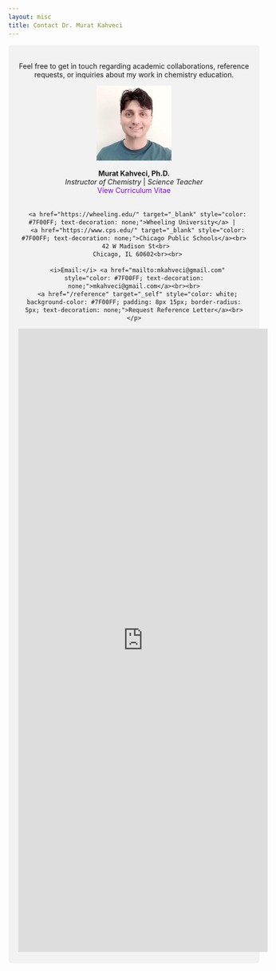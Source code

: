 ```yaml
---
layout: misc
title: Contact Dr. Murat Kahveci
---
```


<div style="background-color: rgb(242, 242, 242); padding: 20px; border-radius: 8px; text-align: center; max-width: 600px; margin: auto;">
  <p>Feel free to get in touch regarding academic collaborations, reference requests, or inquiries about my work in chemistry education.</p>

  <img width="150" class="mb-3 rounded-circle border shadow" src="/images/team/murat-kahveci.jpg" alt="Murat Kahveci, Ph.D.">

  <div>
    <p>
      <b>Murat Kahveci, Ph.D.</b><br>
      <i>Instructor of Chemistry</i> | <i>Science Teacher</i><br>
      <a href="/murat" target="_self" style="color: #7F00FF; text-decoration: none;">View Curriculum Vitae</a><br><br>

      <a href="https://wheeling.edu/" target="_blank" style="color: #7F00FF; text-decoration: none;">Wheeling University</a> | 
      <a href="https://www.cps.edu/" target="_blank" style="color: #7F00FF; text-decoration: none;">Chicago Public Schools</a><br>
      42 W Madison St<br> 
      Chicago, IL 60602<br><br>

      <i>Email:</i> <a href="mailto:mkahveci@gmail.com" style="color: #7F00FF; text-decoration: none;">mkahveci@gmail.com</a><br><br>
      <a href="/reference" target="_self" style="color: white; background-color: #7F00FF; padding: 8px 15px; border-radius: 5px; text-decoration: none;">Request Reference Letter</a><br>
    </p>
  </div>

<iframe src="https://docs.google.com/forms/d/e/1FAIpQLScmhjVD28y5jaAhq6iMUVSKHNz3K9W18CziwJbE_3aPlWdwSA/viewform?embedded=true" width="500" height="1250" frameborder="0" marginheight="0" marginwidth="0">Loading…</iframe>

</div>
